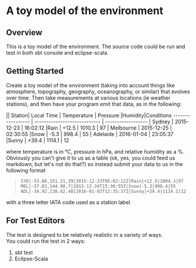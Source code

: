      
# **A toy model of the environment**

## **Overview**

This is a toy model of the environment.
The source code could be run and test in both sbt console and eclipse-scala.

## **Getting Started**

Create a toy model of the environment (taking into account things like atmosphere, topography,
geography, oceanography, or similar) that evolves over time. Then take measurements at various
locations (ie weather stations), and then have your program emit that data, as in the following:

|| Station| Local Time  | Temperature | Pressure |Humidity|Conditions
 ----------------- | ---------------------------- | ------------------
| Sydney  | 2015-12-23 | 16:02:12  |Rain |  +12.5 | 1010.3 | 97 
| Melbourne  | 2015-12-25 | 02:30:55  |Snow |  -5.3 | 998.4 | 55 
| Adelaide  |  2016-01-04 | 23:05:37  |Sunny |  +39.4 | 1114.1 | 12 

where temperature is in °C, pressure in hPa, and relative humidity as a %. Obviously you can't give
it to us as a table (ok, yes, you could feed us markdown, but let's not do that?) so instead submit
your data to us in the following format

>     SYD|-33.86,151.21,39|2015-12-23T05:02:12Z|Rain|+12.5|1004.3|97
>     MEL|-37.83,144.98,7|2015-12-24T15:30:55Z|Snow|-5.3|998.4|55
>     ADL|-34.92,138.62,48|2016-01-03T12:35:37Z|Sunny|+39.4|1114.1|12

with a three letter IATA code used as a station label.


## **For Test Editors**

The test is designed to be relatively realistic in a variety of ways.  
You could run the test in 2 ways:

 1. sbt test
 2. Eclipse-Scala

